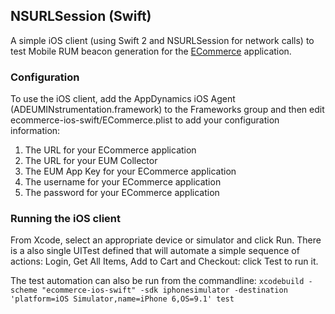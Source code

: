 ## NSURLSession (Swift)

A simple iOS client (using Swift 2 and NSURLSession for network calls) to test Mobile RUM beacon generation for the [ECommerce](https://github.com/Appdynamics/ECommerce-Docker) application.

### Configuration

To use the iOS client, add the AppDynamics iOS Agent (ADEUMINstrumentation.framework) to the Frameworks group and then edit ecommerce-ios-swift/ECommerce.plist to add your configuration information:

1. The URL for your ECommerce application
2. The URL for your EUM Collector
3. The EUM App Key for your ECommerce application
4. The username for your ECommerce application
5. The password for your ECommerce application

### Running the iOS client
From Xcode, select an appropriate device or simulator and click Run.  There is a also single UITest defined that will automate a simple sequence of actions: Login, Get All Items, Add to Cart and Checkout: click Test to run it.

The test automation can also be run from the commandline:
`xcodebuild -scheme "ecommerce-ios-swift" -sdk iphonesimulator -destination 'platform=iOS Simulator,name=iPhone 6,OS=9.1' test`